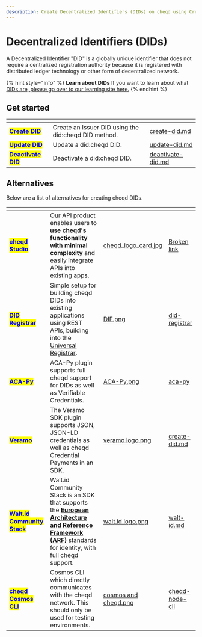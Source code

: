 ```yaml
---
description: Create Decentralized Identifiers (DIDs) on cheqd using Credo.
---
```


# Decentralized Identifiers (DIDs)

A Decentralized Identifier "DID" is a globally unique identifier that does not require a centralized registration authority because it is registered with distributed ledger technology or other form of decentralized network.

{% hint style="info" %}
**Learn about DIDs** If you want to learn about what [DIDs are, please go over to our learning site here.](https://learn.cheqd.io/decentralised-identity/dids)
{% endhint %}

## Get started

<table data-view="cards"><thead><tr><th></th><th></th><th data-hidden data-card-target data-type="content-ref"></th></tr></thead><tbody><tr><td><mark style="color:blue;"><strong>Create DID</strong></mark></td><td>Create an Issuer DID using the did:cheqd DID method.</td><td><a href="create-did.md">create-did.md</a></td></tr><tr><td><mark style="color:blue;"><strong>Update DID</strong></mark></td><td>Update a did:cheqd DID.</td><td><a href="update-did.md">update-did.md</a></td></tr><tr><td><mark style="color:blue;"><strong>Deactivate DID</strong></mark></td><td>Deactivate a did:cheqd DID.</td><td><a href="deactivate-did.md">deactivate-did.md</a></td></tr></tbody></table>

## Alternatives

Below are a list of alternatives for creating cheqd DIDs.

<table data-view="cards"><thead><tr><th></th><th></th><th data-hidden data-card-cover data-type="files"></th><th data-hidden data-card-target data-type="content-ref"></th></tr></thead><tbody><tr><td><mark style="color:blue;"><strong>cheqd Studio</strong></mark></td><td>Our API product enables users to <strong>use cheqd's functionality with minimal complexity</strong> and easily integrate APIs into existing apps. </td><td><a href="../../../.gitbook/assets/cheqd_logo_card.jpg">cheqd_logo_card.jpg</a></td><td><a href="broken-reference">Broken link</a></td></tr><tr><td><mark style="color:blue;"><strong>DID Registrar</strong></mark></td><td>Simple setup for building cheqd DIDs into existing applications using REST APIs, building into the <a href="https://uniregistrar.io/">Universal Registrar</a>.</td><td><a href="../../../.gitbook/assets/DIF.png">DIF.png</a></td><td><a href="../../../advanced/did-registrar/">did-registrar</a></td></tr><tr><td><mark style="color:blue;"><strong>ACA-Py</strong></mark></td><td>ACA-Py plugin supports full cheqd support for DIDs as well as Verifiable Credentials. </td><td><a href="../../../.gitbook/assets/ACA-Py.png">ACA-Py.png</a></td><td><a href="../../aca-py/">aca-py</a></td></tr><tr><td><mark style="color:blue;"><strong>Veramo</strong></mark></td><td>The Veramo SDK plugin supports JSON, JSON-LD credentials as well as cheqd Credential Payments in an SDK.</td><td><a href="../../../.gitbook/assets/veramo logo.png">veramo logo.png</a></td><td><a href="../../veramo/did-operations/create-did.md">create-did.md</a></td></tr><tr><td><mark style="color:blue;"><strong>Walt.id Community Stack</strong></mark></td><td>Walt.id Community Stack is an SDK that supports the <a href="https://digital-strategy.ec.europa.eu/en/library/european-digital-identity-architecture-and-reference-framework-outline"><strong>European Architecture and Reference Framework (ARF)</strong></a> standards for identity, with full cheqd support. </td><td><a href="../../../.gitbook/assets/walt.id logo.png">walt.id logo.png</a></td><td><a href="../../walt-id.md">walt-id.md</a></td></tr><tr><td><mark style="color:blue;"><strong>cheqd Cosmos CLI</strong></mark></td><td>Cosmos CLI which directly communicates with the cheqd network. This should only be used for testing environments.</td><td><a href="../../../.gitbook/assets/cosmos and cheqd.png">cosmos and cheqd.png</a></td><td><a href="../../../advanced/tooling/cheqd-node-cli/">cheqd-node-cli</a></td></tr></tbody></table>
